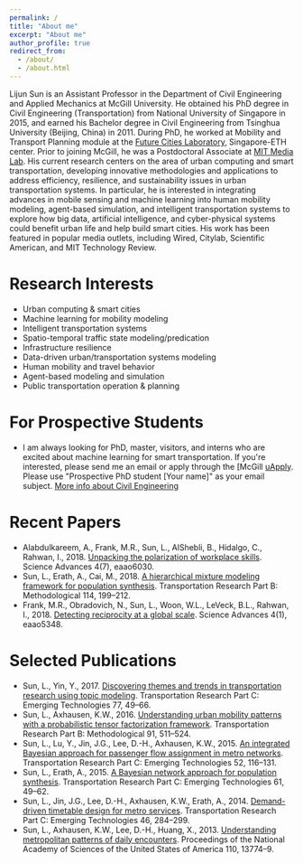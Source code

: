 ```yaml
---
permalink: /
title: "About me"
excerpt: "About me"
author_profile: true
redirect_from: 
  - /about/
  - /about.html
---
```


Lijun Sun is an Assistant Professor in the Department of Civil Engineering and Applied Mechanics at McGill University. He obtained his PhD degree in Civil Engineering (Transportation) from National University of Singapore in 2015, and earned his Bachelor degree in Civil Engineering from Tsinghua University (Beijing, China) in 2011. During PhD, he worked at Mobility and Transport Planning module at the [Future Cities Laboratory](http://www.fcl.ethz.ch/), Singapore-ETH center. Prior to joining McGill, he was a Postdoctoral Associate at [MIT Media Lab](https://www.media.mit.edu/). His current research centers on the area of urban computing and smart transportation, developing innovative methodologies and applications to address efficiency, resilience, and sustainability issues in urban transportation systems. In particular, he is interested in integrating advances in mobile sensing and machine learning into human mobility modeling, agent-based simulation, and intelligent transportation systems to explore how big data, artificial intelligence, and cyber-physical systems could benefit urban life and help build smart cities. His work has been featured in popular media outlets, including Wired, Citylab, Scientific American, and MIT Technology Review.

Research Interests
======
* Urban computing & smart cities
* Machine learning for mobility modeling
* Intelligent transportation systems
* Spatio-temporal traffic state modeling/predication
* Infrastructure resilience
* Data-driven urban/transportation systems modeling
* Human mobility and travel behavior
* Agent-based modeling and simulation
* Public transportation operation & planning

For Prospective Students
======
* I am always looking for PhD, master, visitors, and interns who are excited about machine learning for smart transportation. If you're interested, please send me an email or apply through the [McGill [uApply](https://www.mcgill.ca/uapply). Please use "Prospective PhD student [Your name]" as your email subject. [More info about Civil Engineering](https://www.mcgill.ca/civil/grad)


Recent Papers
======
* Alabdulkareem, A., Frank, M.R., Sun, L., AlShebli, B., Hidalgo, C., Rahwan, I., 2018. [Unpacking the polarization of workplace skills](http://dx.doi.org/10.1126/sciadv.eaao6030). Science Advances 4(7), eaao6030.
* Sun, L., Erath, A., Cai, M., 2018. [A hierarchical mixture modeling framework for population synthesis](https://doi.org/10.1016/j.trb.2018.06.002). Transportation Research Part B: Methodological 114, 199–212. 
* Frank, M.R., Obradovich, N., Sun, L., Woon, W.L., LeVeck, B.L., Rahwan, I., 2018. [Detecting reciprocity at a global scale](http://dx.doi.org/10.1126/sciadv.aao5348). Science Advances 4(1), eaao5348.


Selected Publications
======
* Sun, L., Yin, Y., 2017. [Discovering themes and trends in transportation research using topic modeling](http://dx.doi.org/10.1016/j.trc.2017.01.013). Transportation Research Part C: Emerging Technologies 77, 49–66.
* Sun, L., Axhausen, K.W., 2016. [Understanding urban mobility patterns with a probabilistic tensor factorization framework](http://dx.doi.org/10.1016/j.trb.2016.06.011). Transportation Research Part B: Methodological 91, 511–524.
* Sun, L., Lu, Y., Jin, J.G., Lee, D.-H., Axhausen, K.W., 2015. [An integrated Bayesian approach for passenger flow assignment in metro networks](http://dx.doi.org/10.1016/j.trc.2015.01.001). Transportation Research Part C: Emerging Technologies 52, 116–131.
* Sun, L., Erath, A., 2015. [A Bayesian network approach for population synthesis](http://dx.doi.org/10.1016/j.trc.2015.10.010). Transportation Research Part C: Emerging Technologies 61, 49–62.
* Sun, L., Jin, J.G., Lee, D.-H., Axhausen, K.W., Erath, A., 2014. [Demand-driven timetable design for metro services](http://dx.doi.org/10.1016/j.trc.2014.06.003). Transportation Research Part C: Emerging Technologies 46, 284–299. 
* Sun, L., Axhausen, K.W., Lee, D.-H., Huang, X., 2013. [Understanding metropolitan patterns of daily encounters](http://dx.doi.org/10.1073/pnas.1306440110). Proceedings of the National Academy of Sciences of the United States of America 110, 13774–9.